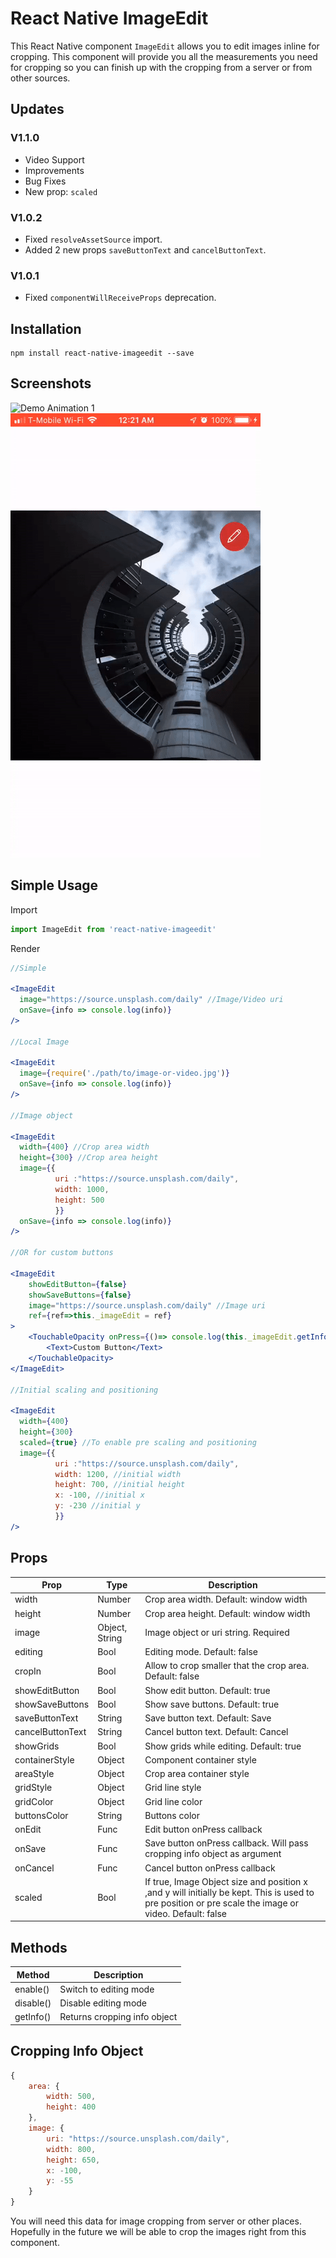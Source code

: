 # React Native ImageEdit

This React Native component `ImageEdit` allows you to edit images inline for cropping. This component will provide you all the measurements you need for cropping so you can finish up with the cropping from a server or from other sources.

## Updates
### V1.1.0
* Video Support
* Improvements
* Bug Fixes
* New prop: `scaled`
### V1.0.2
* Fixed `resolveAssetSource` import.
* Added 2 new props `saveButtonText` and `cancelButtonText`.

### V1.0.1
* Fixed `componentWillReceiveProps` deprecation.

## Installation

```
npm install react-native-imageedit --save
```

## Screenshots
![Demo Animation 1](docs/ImageEditVideo.gif)
![Demo Animation 2](docs/animation.gif)
## Simple Usage

Import
```jsx
import ImageEdit from 'react-native-imageedit'
```
Render
```jsx
//Simple

<ImageEdit
  image="https://source.unsplash.com/daily" //Image/Video uri
  onSave={info => console.log(info)}
/>

//Local Image

<ImageEdit
  image={require('./path/to/image-or-video.jpg')}
  onSave={info => console.log(info)}
/>

//Image object

<ImageEdit
  width={400} //Crop area width
  height={300} //Crop area height
  image={{
          uri :"https://source.unsplash.com/daily", 
          width: 1000, 
          height: 500
          }}
  onSave={info => console.log(info)}
/>

//OR for custom buttons

<ImageEdit
    showEditButton={false}
    showSaveButtons={false}
    image="https://source.unsplash.com/daily" //Image uri
    ref={ref=>this._imageEdit = ref}
>
    <TouchableOpacity onPress={()=> console.log(this._imageEdit.getInfo())}>
        <Text>Custom Button</Text>
    </TouchableOpacity>
</ImageEdit>

//Initial scaling and positioning

<ImageEdit
  width={400}
  height={300}
  scaled={true} //To enable pre scaling and positioning
  image={{
          uri :"https://source.unsplash.com/daily", 
          width: 1200, //initial width
          height: 700, //initial height
          x: -100, //initial x
          y: -230 //initial y
          }}
/>

```

## Props

|Prop|Type|Description|
|----|----|-----------|
|width|Number|Crop area width. Default: window width|
|height|Number|Crop area height. Default: window width|
|image|Object, String|Image object or uri string. Required|
|editing|Bool|Editing mode. Default: false|
|cropIn|Bool|Allow to crop smaller that the crop area. Default: false|
|showEditButton|Bool|Show edit button. Default: true|
|showSaveButtons|Bool|Show save buttons. Default: true|
|saveButtonText|String|Save button text. Default: Save|
|cancelButtonText|String|Cancel button text. Default: Cancel|
|showGrids|Bool|Show grids while editing. Default: true|
|containerStyle|Object|Component container style|
|areaStyle|Object|Crop area container style|
|gridStyle|Object|Grid line style|
|gridColor|Object|Grid line color|
|buttonsColor|String|Buttons color|
|onEdit|Func|Edit button onPress callback|
|onSave|Func|Save button onPress callback. Will pass cropping info object as argument|
|onCancel|Func|Cancel button onPress callback|
|scaled|Bool|If true, Image Object size and position x ,and y will initially be kept. This is used to pre position or pre scale the image or video. Default: false|

## Methods

|Method|Description|
|------|-----------|
|enable()|Switch to editing mode|
|disable()|Disable editing mode|
|getInfo()|Returns cropping info object|

## Cropping Info Object

```jsx
{
    area: {
        width: 500,
        height: 400
    },
    image: {
        uri: "https://source.unsplash.com/daily",
        width: 800,
        height: 650,
        x: -100,
        y: -55
    }
}

```
You will need this data for image cropping from server or other places. Hopefully in the future we will be able to crop the images right from this component.
